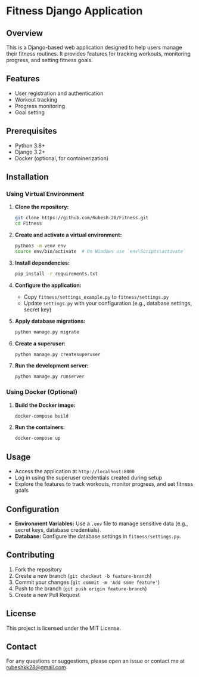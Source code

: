 # Fitness Django Application

## Overview
This is a Django-based web application designed to help users manage their fitness routines. It provides features for tracking workouts, monitoring progress, and setting fitness goals.

## Features
- User registration and authentication
- Workout tracking
- Progress monitoring
- Goal setting

## Prerequisites
- Python 3.8+
- Django 3.2+
- Docker (optional, for containerization)

## Installation

### Using Virtual Environment
1. **Clone the repository:**
    ```bash
    git clone https://github.com/Rubesh-28/Fitness.git
    cd Fitness
    ```

2. **Create and activate a virtual environment:**
    ```bash
    python3 -m venv env
    source env/bin/activate  # On Windows use `env\Scripts\activate`
    ```

3. **Install dependencies:**
    ```bash
    pip install -r requirements.txt
    ```

4. **Configure the application:**
    - Copy `fitness/settings_example.py` to `fitness/settings.py`
    - Update `settings.py` with your configuration (e.g., database settings, secret key)

5. **Apply database migrations:**
    ```bash
    python manage.py migrate
    ```

6. **Create a superuser:**
    ```bash
    python manage.py createsuperuser
    ```

7. **Run the development server:**
    ```bash
    python manage.py runserver
    ```

### Using Docker (Optional)
1. **Build the Docker image:**
    ```bash
    docker-compose build
    ```

2. **Run the containers:**
    ```bash
    docker-compose up
    ```

## Usage
- Access the application at `http://localhost:8000`
- Log in using the superuser credentials created during setup
- Explore the features to track workouts, monitor progress, and set fitness goals

## Configuration
- **Environment Variables:** Use a `.env` file to manage sensitive data (e.g., secret keys, database credentials).
- **Database:** Configure the database settings in `fitness/settings.py`.

## Contributing
1. Fork the repository
2. Create a new branch (`git checkout -b feature-branch`)
3. Commit your changes (`git commit -m 'Add some feature'`)
4. Push to the branch (`git push origin feature-branch`)
5. Create a new Pull Request

## License
This project is licensed under the MIT License.

## Contact
For any questions or suggestions, please open an issue or contact me at rubeshkk28@gmail.com.

